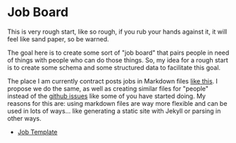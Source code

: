 Job Board
=========

This is very rough start, like so rough, if you rub your hands against it, it will feel like sand paper, so be warned.

The goal here is to create some sort of "job board" that pairs people in need of things with people who can do those things. So, my idea for a rough start is to create some schema and some structured data to facilitate this goal.

The place I am currently contract posts jobs in Markdown files [like this](https://github.com/ehealthafrica/jobs). I propose we do the same, as well as creating similar files for "people" instead of the [github issues](https://github.com/opensourcedesigners/job-board/issues/3) like some of you have started doing. My reasons for this are: using markdown files are way more flexible and can be used in lots of ways... like generating a static site with Jekyll or parsing in other ways.

* [Job Template](job-template.md)
